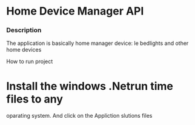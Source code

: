 # Home Device Manager API

### Description
The application is basically home manager device: le 
bedlights and other home devices

How to run project
# Install the windows .Netrun time files to any 
  oparating system.
  And click on the Appliction slutions files